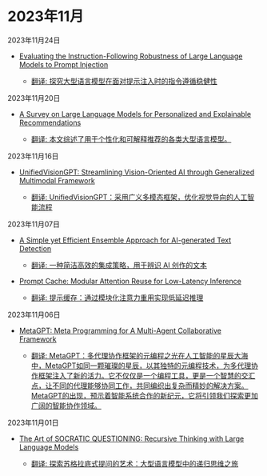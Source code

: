 # 2023年11月

2023年11月24日

- [Evaluating the Instruction-Following Robustness of Large Language Models to Prompt Injection](2023年11月24日/Evaluating_the_Instruction-Following_Robustness_of_Large_Language_Models_to_Prompt_Injection.md)

    - [翻译: 探究大型语言模型在面对提示注入时的指令遵循稳健性](2023年11月24日/Evaluating_the_Instruction-Following_Robustness_of_Large_Language_Models_to_Prompt_Injection.md)

2023年11月20日

- [A Survey on Large Language Models for Personalized and Explainable Recommendations](2023年11月20日/A_Survey_on_Large_Language_Models_for_Personalized_and_Explainable_Recommendations.md)

    - [翻译: 本文综述了用于个性化和可解释推荐的各类大型语言模型。](2023年11月20日/A_Survey_on_Large_Language_Models_for_Personalized_and_Explainable_Recommendations.md)

2023年11月16日

- [UnifiedVisionGPT: Streamlining Vision-Oriented AI through Generalized Multimodal Framework](2023年11月16日/UnifiedVisionGPT_Streamlining_Vision-Oriented_AI_through_Generalized_Multimodal_Framework.md)

    - [翻译: UnifiedVisionGPT：采用广义多模态框架，优化视觉导向的人工智能流程](2023年11月16日/UnifiedVisionGPT_Streamlining_Vision-Oriented_AI_through_Generalized_Multimodal_Framework.md)

2023年11月07日

- [A Simple yet Efficient Ensemble Approach for AI-generated Text Detection](2023年11月07日/A_Simple_yet_Efficient_Ensemble_Approach_for_AI-generated_Text_Detection.md)

    - [翻译: 一种简洁高效的集成策略，用于辨识 AI 创作的文本](2023年11月07日/A_Simple_yet_Efficient_Ensemble_Approach_for_AI-generated_Text_Detection.md)

- [Prompt Cache: Modular Attention Reuse for Low-Latency Inference](2023年11月07日/Prompt_Cache_Modular_Attention_Reuse_for_Low-Latency_Inference.md)

    - [翻译: 提示缓存：通过模块化注意力重用实现低延迟推理](2023年11月07日/Prompt_Cache_Modular_Attention_Reuse_for_Low-Latency_Inference.md)

2023年11月06日

- [MetaGPT: Meta Programming for A Multi-Agent Collaborative Framework](2023年11月06日/MetaGPT_Meta_Programming_for_A_Multi-Agent_Collaborative_Framework.md)

    - [翻译: MetaGPT：多代理协作框架的元编程之光在人工智能的星辰大海中，MetaGPT如同一颗璀璨的星辰，以其独特的元编程技术，为多代理协作框架注入了新的活力。它不仅仅是一个编程工具，更是一个智慧的交汇点，让不同的代理能够协同工作，共同编织出复杂而精妙的解决方案。MetaGPT的出现，预示着智能系统合作的新纪元，它将引领我们探索更加广阔的智能协作领域。](2023年11月06日/MetaGPT_Meta_Programming_for_A_Multi-Agent_Collaborative_Framework.md)

2023年11月01日

- [The Art of SOCRATIC QUESTIONING: Recursive Thinking with Large Language Models](2023年11月01日/The_Art_of_SOCRATIC_QUESTIONING_Recursive_Thinking_with_Large_Language_Models.md)

    - [翻译: 探索苏格拉底式提问的艺术：大型语言模型中的递归思维之旅](2023年11月01日/The_Art_of_SOCRATIC_QUESTIONING_Recursive_Thinking_with_Large_Language_Models.md)